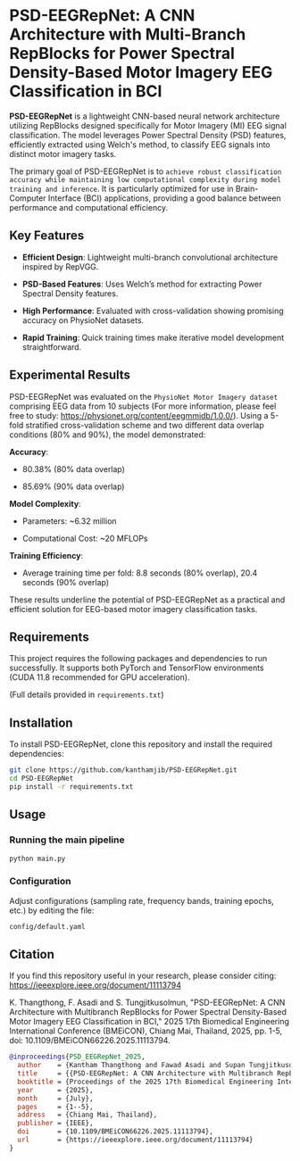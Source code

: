 # PSD-EEGRepNet: A CNN Architecture with Multi-Branch RepBlocks for Power Spectral Density-Based Motor Imagery EEG Classification in BCI

**PSD-EEGRepNet** is a lightweight CNN-based neural network architecture utilizing RepBlocks designed specifically for Motor Imagery (MI) EEG signal classification. The model leverages Power Spectral Density (PSD) features, efficiently extracted using Welch's method, to classify EEG signals into distinct motor imagery tasks.

The primary goal of PSD-EEGRepNet is to `achieve robust classification accuracy while maintaining low computational complexity during model training and inference`. It is particularly optimized for use in Brain-Computer Interface (BCI) applications, providing a good balance between performance and computational efficiency.

## Key Features

- **Efficient Design**: Lightweight multi-branch convolutional architecture inspired by RepVGG.

- **PSD-Based Features**: Uses Welch’s method for extracting Power Spectral Density features.

- **High Performance**: Evaluated with cross-validation showing promising accuracy on PhysioNet datasets.

- **Rapid Training**: Quick training times make iterative model development straightforward.

## Experimental Results

PSD-EEGRepNet was evaluated on the `PhysioNet Motor Imagery dataset` comprising EEG data from 10 subjects (For more information, please feel free to study: https://physionet.org/content/eegmmidb/1.0.0/). Using a 5-fold stratified cross-validation scheme and two different data overlap conditions (80% and 90%), the model demonstrated:

**Accuracy**:

- 80.38% (80% data overlap)

- 85.69% (90% data overlap)

**Model Complexity**:

- Parameters: ~6.32 million

- Computational Cost: ~20 MFLOPs

**Training Efficiency**:

- Average training time per fold: 8.8 seconds (80% overlap), 20.4 seconds (90% overlap)

These results underline the potential of PSD-EEGRepNet as a practical and efficient solution for EEG-based motor imagery classification tasks.

## Requirements
This project requires the following packages and dependencies to run successfully. It supports both PyTorch and TensorFlow environments (CUDA 11.8 recommended for GPU acceleration).

(Full details provided in `requirements.txt`)

## Installation

To install PSD-EEGRepNet, clone this repository and install the required dependencies:

```bash
git clone https://github.com/kanthamjib/PSD-EEGRepNet.git
cd PSD-EEGRepNet
pip install -r requirements.txt
```

## Usage

### Running the main pipeline
```bash
python main.py
```

### Configuration
Adjust configurations (sampling rate, frequency bands, training epochs, etc.) by editing the file:
```bash
config/default.yaml
```

## Citation

If you find this repository useful in your research, please consider citing: https://ieeexplore.ieee.org/document/11113794

K. Thangthong, F. Asadi and S. Tungjitkusolmun, "PSD-EEGRepNet: A CNN Architecture with Multibranch RepBlocks for Power Spectral Density-Based Motor Imagery EEG Classification in BCI," 2025 17th Biomedical Engineering International Conference (BMEiCON), Chiang Mai, Thailand, 2025, pp. 1-5, doi: 10.1109/BMEiCON66226.2025.11113794.

```bibtex
@inproceedings{PSD_EEGRepNet_2025,
  author    = {Kantham Thangthong and Fawad Asadi and Supan Tungjitkusolmun},
  title     = {{PSD-EEGRepNet: A CNN Architecture with Multibranch RepBlocks for Power Spectral Density-Based Motor Imagery EEG Classification in BCI}},
  booktitle = {Proceedings of the 2025 17th Biomedical Engineering International Conference (BMEiCON)},
  year      = {2025},
  month     = {July},
  pages     = {1--5},
  address   = {Chiang Mai, Thailand},
  publisher = {IEEE},
  doi       = {10.1109/BMEiCON66226.2025.11113794},
  url       = {https://ieeexplore.ieee.org/document/11113794}
}



